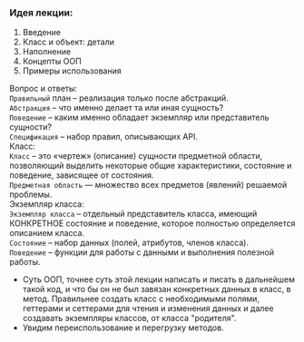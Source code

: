 ### Идея лекции:

1. Введение
2. Класс и объект: детали
3. Наполнение
4. Концепты ООП
5. Примеры использования

Вопрос и ответы:   
`Правильный` план – реализация только после абстракций.  
`Абстракция` – что именно делает та или иная сущность?  
`Поведение` – каким именно обладает экземпляр или представитель сущности?  
`Спецификация` – набор правил, описывающих API.  
Класс:  
`Класс` – это «чертеж» (описание) сущности
предметной области, позволяющий выделить
некоторые общие характеристики, состояние
и поведение, зависящее от состояния.  
`Предметная область` — множество всех предметов
(явлений) решаемой проблемы.  
Экземпляр класса:  
`Экземпляр класса` – отдельный представитель
класса, имеющий КОНКРЕТНОЕ состояние
и поведение, которое полностью определяется
описанием класса.  
`Состояние` – набор данных (полей, атрибутов,
членов класса).  
`Поведение` – функции для работы с данными
и выполнения полезной работы.

* Суть ООП, точнее суть этой лекции написать и писать в дальнейшем такой код, и что бы он не был завязан
  конкретных данных в класс, в метод. Правильнее создать класс с необходимыми полями, геттерами и сеттерами для
  чтения и изменения данных и далее создавать экземпляры классов, от класса "родителя".
* Увидим переиспользование и перегрузку методов.